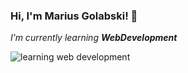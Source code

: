 ### Hi, I'm Marius Golabski! 👋

*I’m currently learning **WebDevelopment*** 

![learning web development](https://media.giphy.com/media/WUlplcMpOCEmTGBtBW/giphy.gif)
